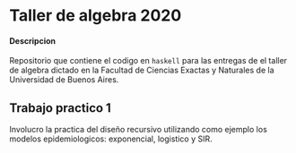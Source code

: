 # Taller de algebra 2020

#### Descripcion

Repositorio que contiene el codigo en `haskell` para las entregas de el taller de algebra dictado en la Facultad de Ciencias Exactas y Naturales de la Universidad de Buenos Aires.

## Trabajo practico 1

Involucro la practica del diseño recursivo utilizando como ejemplo los modelos epidemiologicos: exponencial, logistico y SIR.
